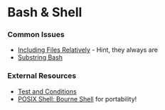 # Bash & Shell

### Common Issues

- [Including Files Relatively](https://unix.stackexchange.com/questions/273341/obtain-script-current-directory-so-that-i-can-do-include-files-without-relative) - Hint, they always are
- [Substring Bash](https://stackoverflow.com/questions/229551/how-to-check-if-a-string-contains-a-substring-in-bash)

### External Resources

- [Test and Conditions](http://mywiki.wooledge.org/BashGuide/TestsAndConditionals)
- [POSIX Shell: Bourne Shell](https://www.shellscript.sh/case.html) for portability!
